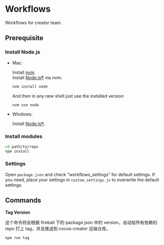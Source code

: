 # Workflows

Workflows for creator team.

## Prerequisite

### Install Node.js

- Mac:

	Install [nvm](https://github.com/creationix/nvm).<br>
	Install [Node.js®](https://nodejs.org/) via nvm:
	```bash
	nvm install node
	```
	And then in any new shell just use the installed version:
	```bash
	nvm use node
	```

- Windows:

	Install [Node.js®](https://nodejs.org/).

### Install modules

```bash
cd path/to/repo
npm install
```

### Settings

Open `package.json` and check "workflows_settings" for default settings.
If you need, place your settings in `custom_settings.js` to overwrite the default settings.

## Commands

**Tag Version**

这个命令将会根据 fireball 下的 package.json 中的 version，自动给所有依赖的 repo 打上 tag，并且推送到 cocos-creator 远端仓库。

```bash
npm run tag
```
